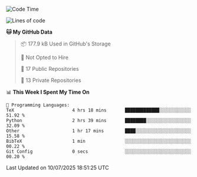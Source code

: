 <!--START_SECTION:waka-->
![Code Time](http://img.shields.io/badge/Code%20Time-1%2C129%20hrs%209%20mins-blue)

![Lines of code](https://img.shields.io/badge/From%20Hello%20World%20I%27ve%20Written-224.9%20thousand%20lines%20of%20code-blue)

**🐱 My GitHub Data** 

> 📦 177.9 kB Used in GitHub's Storage 
 > 
> 🚫 Not Opted to Hire
 > 
> 📜 17 Public Repositories 
 > 
> 🔑 13 Private Repositories 
 > 
📊 **This Week I Spent My Time On** 

```text
💬 Programming Languages: 
TeX                      4 hrs 18 mins       █████████████░░░░░░░░░░░░   51.92 % 
Python                   2 hrs 39 mins       ████████░░░░░░░░░░░░░░░░░   32.09 % 
Other                    1 hr 17 mins        ████░░░░░░░░░░░░░░░░░░░░░   15.58 % 
BibTeX                   1 min               ░░░░░░░░░░░░░░░░░░░░░░░░░   00.22 % 
Git Config               0 secs              ░░░░░░░░░░░░░░░░░░░░░░░░░   00.20 % 
```


 Last Updated on 10/07/2025 18:51:25 UTC
<!--END_SECTION:waka-->
